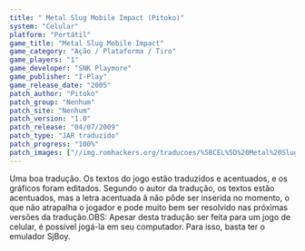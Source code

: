 ```yaml
---
title: " Metal Slug Mobile Impact (Pitoko)"
system: "Celular"
platform: "Portátil"
game_title: "Metal Slug Mobile Impact"
game_category: "Ação / Plataforma / Tiro"
game_players: "1"
game_developer: "SNK Playmore"
game_publisher: "I-Play"
game_release_date: "2005"
patch_author: "Pitoko"
patch_group: "Nenhum"
patch_site: "Nenhum"
patch_version: "1.0"
patch_release: "04/07/2009"
patch_type: "JAR traduzido"
patch_progress: "100%"
patch_images: ["//img.romhackers.org/traducoes/%5BCEL%5D%20Metal%20Slug%20Mobile%20Impact%20-%20Pitoko%20-%201.png","//img.romhackers.org/traducoes/%5BCEL%5D%20Metal%20Slug%20Mobile%20Impact%20-%20Pitoko%20-%202.png","//img.romhackers.org/traducoes/%5BCEL%5D%20Metal%20Slug%20Mobile%20Impact%20-%20Pitoko%20-%203.png"]
---
```

Uma boa tradução. Os textos do jogo estão traduzidos e acentuados, e os gráficos foram editados. Segundo o autor da tradução, os textos estão acentuados, mas a letra acentuada ã não pôde ser inserida no momento, o que não atrapalha o jogador e pode muito bem ser resolvido nas próximas versões da tradução.OBS: Apesar desta tradução ser feita para um jogo de celular, é possível jogá-la em seu computador. Para isso, basta ter o emulador SjBoy.